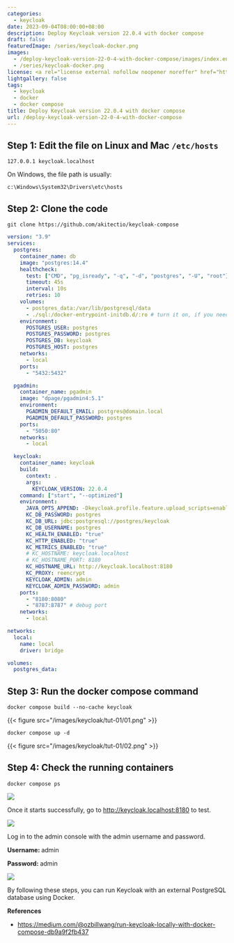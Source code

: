 ```yaml
---
categories:
  - keycloak
date: 2023-09-04T08:00:00+08:00
description: Deploy Keycloak version 22.0.4 with docker compose
draft: false
featuredImage: /series/keycloak-docker.png
images:
  - /deploy-keycloak-version-22-0-4-with-docker-compose/images/index.en.png
  - /series/keycloak-docker.png
license: <a rel="license external nofollow noopener noreffer" href="https://creativecommons.org/licenses/by-nc/4.0/" target="_blank">CC BY-NC 4.0</a>
lightgallery: false
tags:
  - keycloak
  - docker
  - docker compose
title: Deploy Keycloak version 22.0.4 with docker compose
url: /deploy-keycloak-version-22-0-4-with-docker-compose
---
```


## Step 1: Edit the file on Linux and Mac `/etc/hosts`

```
127.0.0.1 keycloak.localhost
```

On Windows, the file path is usually:

```
c:\Windows\System32\Drivers\etc\hosts
```

## Step 2: Clone the code

```
git clone https://github.com/akitectio/keycloak-compose
```

```yaml
version: "3.9"
services:
  postgres:
    container_name: db
    image: "postgres:14.4"
    healthcheck:
      test: ["CMD", "pg_isready", "-q", "-d", "postgres", "-U", "root"]
      timeout: 45s
      interval: 10s
      retries: 10
    volumes:
      - postgres_data:/var/lib/postgresql/data
      - ./sql:/docker-entrypoint-initdb.d/:ro # turn it on, if you need run init DB
    environment:
      POSTGRES_USER: postgres
      POSTGRES_PASSWORD: postgres
      POSTGRES_DB: keycloak
      POSTGRES_HOST: postgres
    networks:
      - local
    ports:
      - "5432:5432"

  pgadmin:
    container_name: pgadmin
    image: "dpage/pgadmin4:5.1"
    environment:
      PGADMIN_DEFAULT_EMAIL: postgres@domain.local
      PGADMIN_DEFAULT_PASSWORD: postgres
    ports:
      - "5050:80"
    networks:
      - local

  keycloak:
    container_name: keycloak
    build:
      context: .
      args:
        KEYCLOAK_VERSION: 22.0.4
    command: ["start", "--optimized"]
    environment:
      JAVA_OPTS_APPEND: -Dkeycloak.profile.feature.upload_scripts=enabled
      KC_DB_PASSWORD: postgres
      KC_DB_URL: jdbc:postgresql://postgres/keycloak
      KC_DB_USERNAME: postgres
      KC_HEALTH_ENABLED: "true"
      KC_HTTP_ENABLED: "true"
      KC_METRICS_ENABLED: "true"
      # KC_HOSTNAME: keycloak.localhost
      # KC_HOSTNAME_PORT: 8180
      KC_HOSTNAME_URL: http://keycloak.localhost:8180
      KC_PROXY: reencrypt
      KEYCLOAK_ADMIN: admin
      KEYCLOAK_ADMIN_PASSWORD: admin
    ports:
      - "8180:8080"
      - "8787:8787" # debug port
    networks:
      - local

networks:
  local:
    name: local
    driver: bridge

volumes:
  postgres_data:
```

## Step 3: Run the docker compose command

```
docker compose build --no-cache keycloak
```
{{< figure src="/images/keycloak/tut-01/01.png" >}}

```
docker compose up -d
```
{{< figure src="/images/keycloak/tut-01/02.png" >}}


## Step 4: Check the running containers

```
docker compose ps
```

![](/images/keycloak/tut-01/04.png)

Once it starts successfully, go to http://keycloak.localhost:8180 to test.

![](/images/keycloak/tut-01/05.png)

Log in to the admin console with the admin username and password.

<b> Username: </b> admin

<b> Password: </b>admin

![](/images/keycloak/tut-01/06.png)

By following these steps, you can run Keycloak with an external PostgreSQL database using Docker.

<b> References </b>

- https://medium.com/@ozbillwang/run-keycloak-locally-with-docker-compose-db9a9f2fb437
